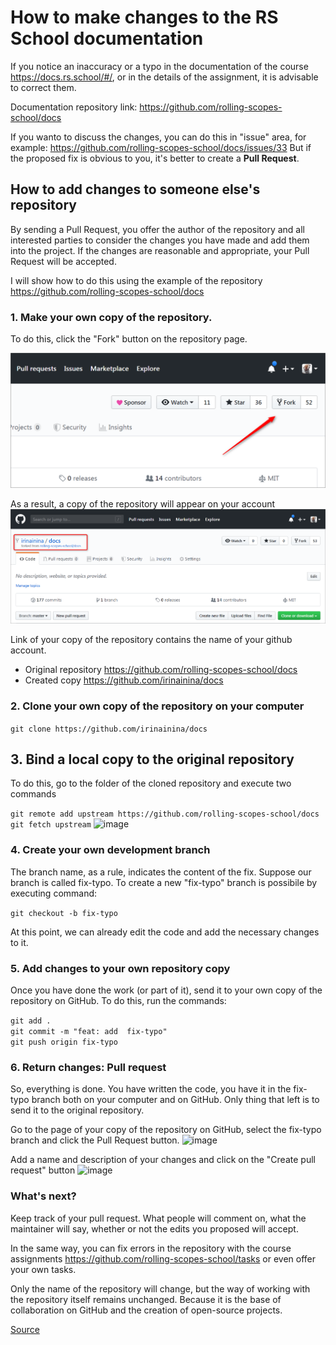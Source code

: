 # How to make changes to the RS School documentation

If you notice an inaccuracy or a typo in the documentation of the course https://docs.rs.school/#/, or in the details of the assignment, it is advisable to correct them.

Documentation repository link: https://github.com/rolling-scopes-school/docs

If you wanto to discuss the changes, you can do this in "issue" area, for example:
https://github.com/rolling-scopes-school/docs/issues/33
But if the proposed fix is obvious to you, it's better to create a **Pull Request**.

## How to add changes to someone else's repository

By sending a Pull Request, you offer the author of the repository and all interested parties to consider the changes you have made and add them into the project. If the changes are reasonable and appropriate, your Pull Request will be accepted.

I will show how to do this using the example of the repository https://github.com/rolling-scopes-school/docs

### 1. Make your own copy of the repository.
To do this, click the "Fork" button on the repository page.

![image](../images/fix-typo1.png)

As a result, a copy of the repository will appear on your account
![image](../images/fix-typo2.png)

Link of your copy of the repository contains the name of your github account.
* Original repository https://github.com/rolling-scopes-school/docs
* Created copy https://github.com/irinainina/docs

### 2. Clone your own copy of the repository on your computer

```git clone https://github.com/irinainina/docs``` 

## 3. Bind a local copy to the original repository
To do this, go to the folder of the cloned repository and execute two commands

```git remote add upstream https://github.com/rolling-scopes-school/docs```  
```git fetch upstream```
![image](../images/fix-typo3.png)

### 4. Create your own development branch

The branch name, as a rule, indicates the content of the fix.
Suppose our branch is called fix-typo.
To create a new "fix-typo" branch is possibile by executing command:

```git checkout -b fix-typo```

At this point, we can already edit the code and add the necessary changes to it.

### 5. Add changes to your own repository copy

Once you have done the work (or part of it), send it to your own copy of the repository on GitHub.
To do this, run the commands:

```git add .```    
```git commit -m "feat: add  fix-typo"```    
```git push origin fix-typo```  

### 6. Return changes: Pull request

So, everything is done. You have written the code, you have it in the fix-typo branch both on your computer and on GitHub. Only thing that left is to send it to the original repository.

Go to the page of your copy of the repository on GitHub, select the fix-typo branch and click the Pull Request button.
![image](../images/fix-typo4.png)

Add a name and description of your changes and click on the "Create pull request" button
![image](../images/fix-typo5.png)

### What's next?

Keep track of your pull request. What people will comment on, what the maintainer will say, whether or not the edits you proposed will accept.

In the same way, you can fix errors in the repository with the course assignments https://github.com/rolling-scopes-school/tasks
or even offer your own tasks.

Only the name of the repository will change, but the way of working with the repository itself remains unchanged. Because it is the base of collaboration on GitHub and the creation of open-source projects.

[Source](https://habr.com/en/post/125999/)








